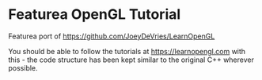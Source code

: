 # Featurea OpenGL Tutorial

Featurea port of https://github.com/JoeyDeVries/LearnOpenGL

You should be able to follow the tutorials at https://learnopengl.com with this - the code structure has been kept 
similar to the original C++ wherever possible.
